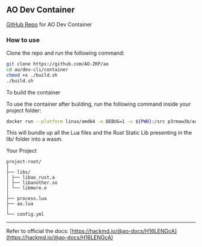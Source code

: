 ## AO Dev Container


[GitHub Repo](https://github.com/AO-ZKP/ao) for AO Dev Container


### How to use

Clone the repo and run the following command:

```bash
git clone https://github.com/AO-ZKP/ao
cd ao/dev-cli/container
chmod +x ./build.sh
./build.sh

```

To build the container

To use the container after building, run the following command inside your project folder:

```bash
docker run --platform linux/amd64 -e DEBUG=1 -v ${PWD}:/src p3rmaw3b/ao ao-build-module
```

This will bundle up all the Lua files and the Rust Static Lib presenting in the lib/ folder into a wasm.


Your Project

```
project-root/
│
├── libs/
│ ├── libao_rust.a
│ ├── libanother.so
│ └── libmore.o
│
├── process.lua
├── ao.lua
│
└── config.yml

```
---

Refer to official the docs: [https://hackmd.io/@ao-docs/H16LENGcA](https://hackmd.io/@ao-docs/H16LENGcA)
